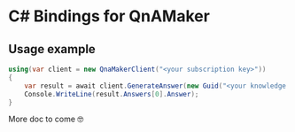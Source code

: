 C# Bindings for QnAMaker
========================

Usage example
-------------
```cs
using(var client = new QnaMakerClient("<your subscription key>"))
{
    var result = await client.GenerateAnswer(new Guid("<your knowledge base id>"), "How do I delete my Facebook account?");
    Console.WriteLine(result.Answers[0].Answer);
}
```

More doc to come 🤓